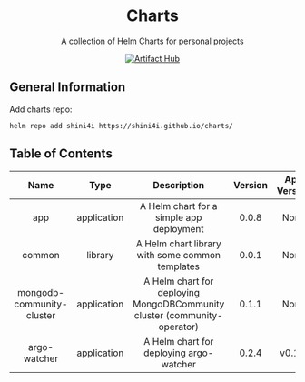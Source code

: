<div align="center">

# Charts
A collection of Helm Charts for personal projects

[![Artifact Hub](https://img.shields.io/endpoint?url=https://artifacthub.io/badge/repository/shini4i)](https://artifacthub.io/packages/search?repo=shini4i)

</div>

## General Information
Add charts repo:
```
helm repo add shini4i https://shini4i.github.io/charts/
```

## Table of Contents
<!-- table_start -->
|            Name           |     Type    |                               Description                                | Version | App Version |
|:-------------------------:|:-----------:|:------------------------------------------------------------------------:|:-------:|:-----------:|
|            app            | application |                 A Helm chart for a simple app deployment                 |  0.0.8  |     None    |
|           common          |   library   |             A Helm chart library with some common templates              |  0.0.1  |     None    |
| mongodb-community-cluster | application | A Helm chart for deploying MongoDBCommunity cluster (community-operator) |  0.1.1  |     None    |
|        argo-watcher       | application |                 A Helm chart for deploying argo-watcher                  |  0.2.4  |    v0.1.4   |
<!-- table_end -->
